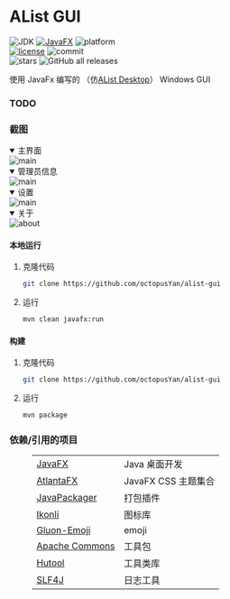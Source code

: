 <div>

# AList GUI

![JDK](https://img.shields.io/badge/JDK-21-%2300599C)
[![JavaFX](https://img.shields.io/badge/JavaFX-21.0.4-%2300599C)](https://openjfx.io/)
![platform](https://img.shields.io/badge/platform-Windows-blueviolet)
<br>
[![license](https://img.shields.io/github/license/octopusYan/alist-gui)](https://github.com/octopusYan/alist-gui)
![commit](https://img.shields.io/github/commit-activity/m/octopusYan/alist-gui?color=%23ff69b4)
<br>
![stars](https://img.shields.io/github/stars/octopusYan/alist-gui?style=social)
![GitHub all releases](https://img.shields.io/github/downloads/octopusYan/alist-gui/total?style=social)

使用 JavaFx 编写的 （仿[AList Desktop](https://ad.nn.ci/zh)） Windows GUI

</div>

### TODO

### 截图

<details open>
   <summary> 主界面 </summary>
   <picture>
     <source media="(prefers-color-scheme: dark)" srcset="https://github.com/user-attachments/assets/909ac6ad-0021-47d7-a75c-7fb6505e8c15">
     <img alt="main" src="https://github.com/user-attachments/assets/4984f7fb-acaa-4dbc-a322-8b6b89557cbf">
   </picture>
</details>

<details open>
   <summary> 管理员信息 </summary>
   <picture>
     <source media="(prefers-color-scheme: dark)" srcset="https://github.com/user-attachments/assets/840dca69-e67d-4083-88f8-8e67c3e47141">
     <img alt="main" src="https://github.com/user-attachments/assets/a93d5967-65b5-4185-8bfb-77e55d811532">
   </picture>
</details>

<details open>
   <summary> 设置 </summary>
   <picture>
     <source media="(prefers-color-scheme: dark)" srcset="https://github.com/user-attachments/assets/8fc8c489-b9cd-4e34-ad32-4899ccc275e9">
     <img alt="main" src="https://github.com/user-attachments/assets/f4cc78df-0718-4bac-9985-3761611f8f57">
   </picture>
</details>

<details open>
   <summary> 关于 </summary>
   <picture>
     <source media="(prefers-color-scheme: dark)" srcset="https://github.com/user-attachments/assets/dbef2d66-4ca4-4e89-8292-dbdce3566f93">
     <img alt="about" src="https://github.com/user-attachments/assets/0e474a5d-78f3-4475-a8a9-fca15c3ed515">
   </picture>
</details>

#### 本地运行

1. 克隆代码
   ```bash
   git clone https://github.com/octopusYan/alist-gui
   ```
2. 运行
   ```bash
   mvn clean javafx:run
   ```

#### 构建

1. 克隆代码
   ```bash
   git clone https://github.com/octopusYan/alist-gui
   ```
2. 运行
   ```bash
   mvn package
   ```

### 依赖/引用的项目

<figure>

|                                                                             |                 |
|-----------------------------------------------------------------------------|-----------------|
| [JavaFX](https://openjfx.io/)                                               | Java 桌面开发       |
| [AtlantaFX](https://mkpaz.github.io/atlantafx/)                             | JavaFX CSS 主题集合 |
| [JavaPackager](https://github.com/fvarrui/JavaPackager)                     | 打包插件            |
| [Ikonli](https://kordamp.org/ikonli/)                                       | 图标库             |
| [Gluon-Emoji](https://github.com/gluonhq/emoji)                             | emoji           |
| [Apache Commons](https://commons.apache.org/proper/commons-exec/index.html) | 工具包             |
| [Hutool](https://doc.hutool.cn/pages/index/)                                | 工具类库            |
| [SLF4J](https://slf4j.org/)                                                 | 日志工具            |

</figure>
